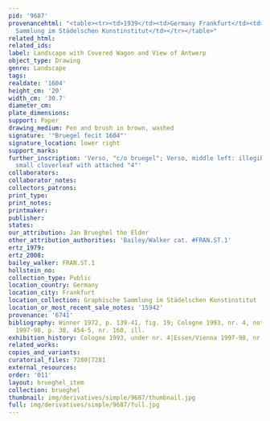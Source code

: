 ```yaml
---
pid: '9687'
provenancehtml: "<table><tr><td>1939</td><td>Germany Frankfurt</td><td>Graphische
  Sammlung im Städelschen Kunstinstitut</td></tr></table>"
related_html:
related_ids:
label: Landscape with Covered Wagon and View of Antwerp
object_type: Drawing
genre: Landscape
tags:
realdate: '1604'
height_cm: '20'
width_cm: '30.7'
diameter_cm:
plate_dimensions:
support: Paper
drawing_medium: Pen and brush in brown, washed
signature: '"Bruegel fecit 1604"'
signature_location: lower right
support_marks:
further_inscription: 'Verso, "c/o bruegel"; Verso, middle left: illegible; Watermark:
  small cloverleaf with attached "4"'
collaborators:
collaborator_notes:
collectors_patrons:
print_type:
print_notes:
printmaker:
publisher:
states:
our_attribution: Jan Brueghel the Elder
other_attribution_authorities: 'Bailey/Walker cat. #FRAN.ST.1'
ertz_1979:
ertz_2008:
bailey_walker: FRAN.ST.1
hollstein_no:
collection_type: Public
location_country: Germany
location_city: Frankfurt
location_collection: Graphische Sammlung im Städelschen Kunstinstitut
location_or_most_recent_sale_notes: '15942'
provenance: '6741'
bibliography: Winner 1972, p. 139-41, fig. 19; Cologne 1993, nr. 4, note 7; Essen/Vienna
  1997-98, p. 38, 454-5, nr. 160, ill.
exhibition_history: Cologne 1993, under nr. 4|Essen/Vienna 1997-98, nr. 160
related_works:
copies_and_variants:
curatorial_files: 7280|7281
external_resources:
order: '011'
layout: brueghel_item
collection: brueghel
thumbnail: img/derivatives/simple/9687/thumbnail.jpg
full: img/derivatives/simple/9687/full.jpg
---
```

